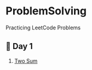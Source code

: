 # ProblemSolving
Practicing LeetCode Problems

## 🔸 Day 1

1. [Two Sum](1.First_10_Days/Day_1/Two_Sum.cpp) <br>